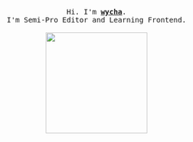 <p align="center">
  <br>
  <samp>
    Hi. I'm <b><a rel="nofollow noopener noreferrer" target="_blank" href="https://wycha.com/">wycha</a></b>.
    <br>I'm Semi-Pro Editor and Learning Frontend.<br>

</samp>
<br>
  <img src="https://i.imgur.com/pCpOtnL.png" width="200"/>
<br>
</p>
